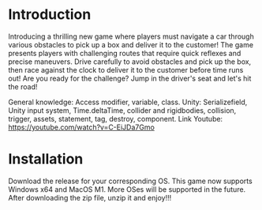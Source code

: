 # Introduction
Introducing a thrilling new game where players must navigate a car through various obstacles to pick up a box and deliver it to the customer! The game presents players with challenging routes that require quick reflexes and precise maneuvers. Drive carefully to avoid obstacles and pick up the box, then race against the clock to deliver it to the customer before time runs out! Are you ready for the challenge? Jump in the driver's seat and let's hit the road!

General knowledge: Access modifier, variable, class.
Unity: Serializefield, Unity input system, Time.deltaTime, collider and rigidbodies, collision, trigger, assets, statement, tag, destroy, component.
Link Youtube: https://youtube.com/watch?v=C-EiJDa7Gmo

# Installation
Download the release for your corresponding OS. This game now supports Windows x64 and MacOS M1. More OSes will be supported in the future. 
After downloading the zip file, unzip it and enjoy!!!


    
